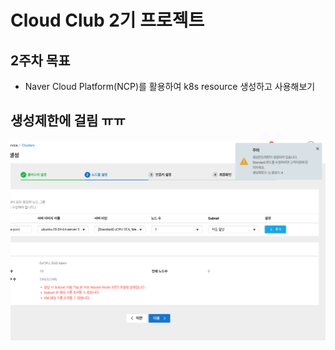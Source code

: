 # Cloud Club 2기 프로젝트

## 2주차 목표

- Naver Cloud Platform(NCP)를 활용하여 k8s resource 생성하고 사용해보기

## 생성제한에 걸림 ㅠㅠ

![limit](./imgs/limit.png)